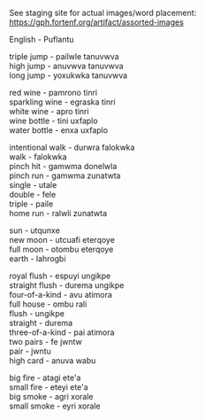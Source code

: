 See staging site for actual images/word placement: https://gph.fortenf.org/artifact/assorted-images


English - Puflantu  

triple jump - pailwle tanuvwva  
high jump - anuvwva tanuvwva  
long jump - yoxukwka tanuvwva  

red wine - pamrono tinri  
sparkling wine - egraska tinri  
white wine - apro tinri  
wine bottle - tini uxfaplo  
water bottle - enxa uxfaplo  

intentional walk - durwra falokwka  
walk - falokwka  
pinch hit - gamwma donelwla  
pinch run - gamwma zunatwta  
single - utale  
double - fele  
triple - paile  
home run - ralwli zunatwta  

sun - utqunxe  
new moon - utcuafi eterqoye  
full moon - otombu eterqoye  
earth - lahrogbi  

royal flush - espuyi ungikpe  
straight flush - durema ungikpe  
four-of-a-kind - avu atimora  
full house - ombu rali  
flush - ungikpe  
straight - durema  
three-of-a-kind - pai atimora  
two pairs - fe jwntw  
pair - jwntu  
high card - anuva wabu  

big fire - atagi ete'a  
small fire - eteyi ete'a  
big smoke - agri xorale  
small smoke - eyri xorale  